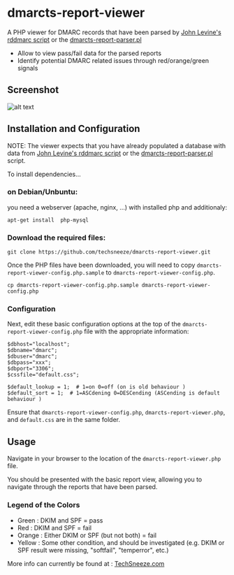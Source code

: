 # dmarcts-report-viewer
A PHP viewer for DMARC records that have been parsed by [John Levine's rddmarc script](http://www.taugh.com/rddmarc/) or the [dmarcts-report-parser.pl](https://github.com/techsneeze/dmarcts-report-parser)
* Allow to view pass/fail data for the parsed reports
* Identify potential DMARC related issues through red/orange/green signals

## Screenshot

![alt text](http://www.techsneeze.com/wp-content/uploads/2018/05/dmarcts-viewer-demo-1x600.png "Screenshot 1")


## Installation and Configuration

NOTE: The viewer expects that you have already populated a database with data from [John Levine's rddmarc script](http://www.taugh.com/rddmarc/) or the [dmarcts-report-parser.pl](https://github.com/techsneeze/dmarcts-report-parser) script.

To install dependencies...

### on Debian/Unbuntu:

you need a webserver (apache, nginx, ...) with installed php and additionaly:

```
apt-get install  php-mysql
```

### Download the required files:
```
git clone https://github.com/techsneeze/dmarcts-report-viewer.git
```

Once the PHP files have been downloaded, you will need to copy `dmarcts-report-viewer-config.php.sample` to `dmarcts-report-viewer-config.php`.

```
cp dmarcts-report-viewer-config.php.sample dmarcts-report-viewer-config.php
```

### Configuration

Next, edit these basic configuration options at the top of the `dmarcts-report-viewer-config.php` file with the appropriate information:

```
$dbhost="localhost";
$dbname="dmarc";
$dbuser="dmarc";
$dbpass="xxx";
$dbport="3306";
$cssfile="default.css";

$default_lookup = 1;  # 1=on 0=off (on is old behaviour )
$default_sort = 1;  # 1=ASCdening 0=DESCending (ASCending is default behaviour )
```

Ensure that `dmarcts-report-viewer-config.php`, `dmarcts-report-viewer.php`, and `default.css` are in the same folder.
## Usage

Navigate in your browser to the location of the `dmarcts-report-viewer.php` file.

You should be presented with the basic report view, allowing you to navigate through the reports that have been parsed.

### Legend of the Colors
* Green : DKIM and SPF = pass
* Red : DKIM and SPF = fail
* Orange : Either DKIM or SPF (but not both) = fail
* Yellow : Some other condition, and should be investigated (e.g. DKIM or SPF result were missing, "softfail", "temperror", etc.)


More info can currently be found at : [TechSneeze.com](http://www.techsneeze.com/dmarc-report/)
